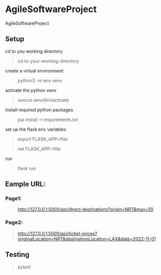 # AgileSoftwareProject
AgileSoftwareProject

## Setup

cd to you working directory

> cd to-your-working-directory

create a virtual environment

> python3 -m env venv

activate the python venv

> source venv/bin/activate

install required python packages

> pip install -r requirements.txt

set up the flask env variables

> export FLASK_APP=flite

> set FLASK_APP=flite

run 

>flask run

## Eample URL:

### Page1:

> http://127.0.0.1:5000/api/direct-destinations?origin=NRT&max=50

### Page2:

> http://127.0.0.1:5000/api/ticket-prices?originalLocation=NRT&destinationLocation=LAX&date=2022-11-01

## Testing
> pytest